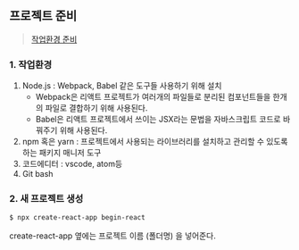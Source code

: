 ## 프로젝트 준비

> [작업환경 준비](https://react.vlpt.us/basic/02-prepare.html)



### 1. 작업환경

1. Node.js : Webpack, Babel 같은 도구들 사용하기 위해 설치
   * Webpack은 리액트 프로젝트가 여러개의 파일들로 분리된 컴포넌트들을 한개의 파일로 결합하기 위해 사용된다. 
   * Babel은 리액트 프로젝트에서 쓰이는 JSX라는 문법을 자바스크립트 코드로 바꿔주기 위해 사용된다. 
2. npm 혹은 yarn : 프로젝트에서 사용되는 라이브러리를 설치하고 관리할 수 있도록 하는 패키지 매니저 도구
3. 코드에디터 : vscode,  atom등 
4. Git bash



### 2. 새 프로젝트 생성

```bash
$ npx create-react-app begin-react
```

create-react-app 옆에는 프로젝트 이름 (폴더명) 을 넣어준다. 

